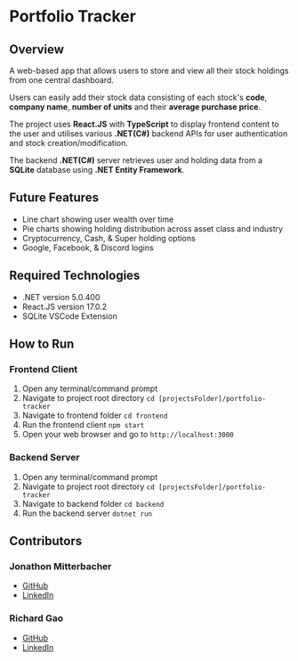 # Portfolio Tracker

## Overview
A web-based app that allows users to store and view all their stock holdings from one central dashboard.

Users can easily add their stock data consisting of each stock's **code**, **company name**, **number of units** and their **average purchase price**.

The project uses **React.JS** with **TypeScript** to display frontend content to the user and utilises various **.NET(C#)** backend APIs for user authentication and stock creation/modification. 

The backend **.NET(C#)** server retrieves user and holding data from a **SQLite** database using **.NET Entity Framework**.

## Future Features
- Line chart showing user wealth over time
- Pie charts showing holding distribution across asset class and industry
- Cryptocurrency, Cash, & Super holding options
- Google, Facebook, & Discord logins

## Required Technologies
- .NET version 5.0.400
- React.JS version 17.0.2
- SQLite VSCode Extension

## How to Run
### Frontend Client
1. Open any terminal/command prompt
2. Navigate to project root directory `cd [projectsFolder]/portfolio-tracker`
3. Navigate to frontend folder `cd frontend`
4. Run the frontend client `npm start`
5. Open your web browser and go to `http://localhost:3000`

### Backend Server
1. Open any terminal/command prompt
2. Navigate to project root directory `cd [projectsFolder]/portfolio-tracker`
3. Navigate to backend folder `cd backend`
4. Run the backend server `dotnet run`

## Contributors
### Jonathon Mitterbacher
- [GitHub](https://github.com/JonoMitter)
- [LinkedIn](https://www.linkedin.com/in/jonomitter/)

### Richard Gao
- [GitHub](https://github.com/Soupraa)
- [LinkedIn](https://www.linkedin.com/in/richard-gao-417404208/)
